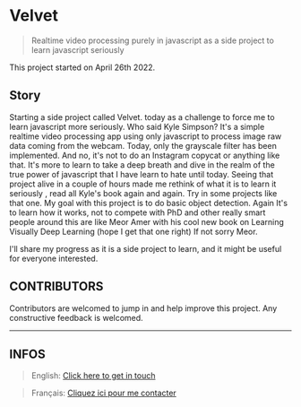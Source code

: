 # Velvet

> Realtime video processing purely in javascript as a side project to learn javascript seriously

This project started on April 26th 2022.

## Story

Starting a side project called Velvet. today as a challenge to force me to learn javascript more seriously. Who said Kyle Simpson?  It's a simple realtime video processing app using only javascript to process image raw data coming from the webcam. Today, only the grayscale filter has been implemented. And no, it's not to do an Instagram copycat or  anything like that. It's more to learn to take a deep breath and dive in the realm of the true power of javascript that I have learn to hate until today. Seeing that project alive in a couple of hours made me rethink of what it is to learn it seriously , read all Kyle's book again and again. Try in some projects like that one. My goal with this project is to do basic object detection. Again It's to learn how it works, not to compete with PhD and other really smart people around this are like  Meor Amer with his cool new book on Learning Visually Deep Learning (hope I get that one right) If not sorry Meor.

I'll share my progress as it is a side project to learn, and it might be useful for everyone interested.



## CONTRIBUTORS
Contributors are welcomed to jump in and help improve this project. Any constructive feedback is welcomed.

--------------------------------------------
## INFOS

> English: [Click here to get in touch](https://github.com/mralexandrelise/mralexandrelise/blob/master/community.md "Get in touch")

> Français: [Cliquez ici pour me contacter](https://github.com/mralexandrelise/mralexandrelise/blob/master/community.md "Me contacter")
